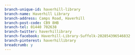 ```yaml
---
branch-unique-id: haverhill-library
branch-name: Haverhill Library
branch-address: Camps Road, Haverhill
branch-post-code: CB9 8HB
branch-tel: 01440 702638
branch-twitter: haverhillibrary
branch-facebook: Haverhill-Library-Suffolk-202854396546832
branch-pinterest: haverhillibrary
breadcrumb: y
---
```

